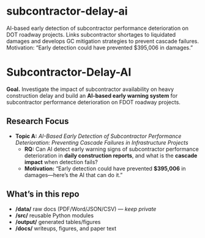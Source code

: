 # subcontractor-delay-ai
AI-based early detection of subcontractor performance deterioration on DOT roadway projects. Links subcontractor shortages to liquidated damages and develops GC mitigation strategies to prevent cascade failures. Motivation: “Early detection could have prevented $395,006 in damages.”
# Subcontractor-Delay-AI

**Goal.** Investigate the impact of subcontractor availability on heavy construction delay and build an **AI-based early warning system** for subcontractor performance deterioration on FDOT roadway projects.

## Research Focus
- **Topic A:** *AI-Based Early Detection of Subcontractor Performance Deterioration: Preventing Cascade Failures in Infrastructure Projects*  
  - **RQ:** Can AI detect early warning signs of subcontractor performance deterioration in **daily construction reports**, and what is the **cascade impact** when detection fails?  
  - **Motivation:** “Early detection could have prevented **$395,006** in damages—here’s the AI that can do it.”

## What’s in this repo
- **/data/** raw docs (PDF/Word/JSON/CSV) — *keep private*
- **/src/** reusable Python modules
- **/output/** generated tables/figures 
- **/docs/** writeups, figures, and paper text

